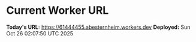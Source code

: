 # Current Worker URL
**Today's URL:** https://61444455.abesternheim.workers.dev
**Deployed:** Sun Oct 26 02:07:50 UTC 2025
